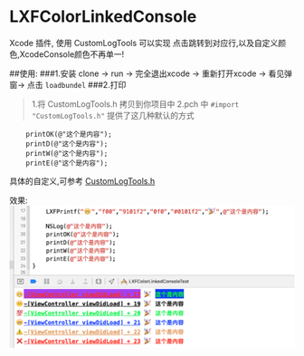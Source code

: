 # LXFColorLinkedConsole
Xcode 插件, 使用 CustomLogTools 可以实现 点击跳转到对应行,以及自定义颜色,XcodeConsole颜色不再单一!

##使用:
###1.安装
clone -> run -> 完全退出xcode -> 重新打开xcode -> 看见弹窗-> 点击 ```loadbundel```
###2.打印
>1.将 CustomLogTools.h 拷贝到你项目中
>2.pch 中 ```#import "CustomLogTools.h"```
提供了这几种默认的方式
```
    printOK(@"这个是内容");
    printD(@"这个是内容");
    printW(@"这个是内容");
    printE(@"这个是内容");
```
具体的自定义,可参考 [CustomLogTools.h](https://github.com/Rdxer/LXFColorLinkedConsole/blob/master/LXFColorLinkedConsole/LXFColorLinkedConsoleTest/CustomLogTools/CustomLogTools.h)

效果:
![效果图](https://github.com/Rdxer/LXFColorLinkedConsole/blob/master/img.png?raw=true)


